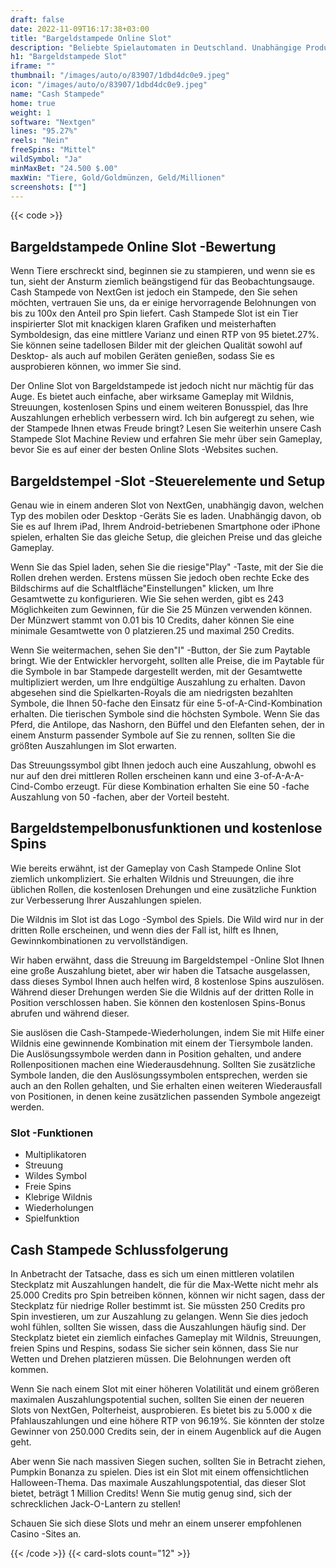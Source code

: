 ```yaml
---
draft: false
date: 2022-11-09T16:17:38+03:00
title: "Bargeldstampede Online Slot"
description: "Beliebte Spielautomaten in Deutschland. Unabhängige Produktbewertungen und exklusive Anmeldeangebote. Jetzt spielen!"
h1: "Bargeldstampede Slot"
iframe: ""
thumbnail: "/images/auto/o/83907/1dbd4dc0e9.jpeg"
icon: "/images/auto/o/83907/1dbd4dc0e9.jpeg"
name: "Cash Stampede"
home: true
weight: 1
software: "Nextgen"
lines: "95.27%"
reels: "Nein"
freeSpins: "Mittel"
wildSymbol: "Ja"
minMaxBet: "24.500 $.00"
maxWin: "Tiere, Gold/Goldmünzen, Geld/Millionen"
screenshots: [""]
---
```


{{< code >}}<h2>Bargeldstampede Online Slot -Bewertung</h2><p>Wenn Tiere erschreckt sind, beginnen sie zu stampieren, und wenn sie es tun, sieht der Ansturm ziemlich beängstigend für das Beobachtungsauge. Cash Stampede von NextGen ist jedoch ein Stampede, den Sie sehen möchten, vertrauen Sie uns, da er einige hervorragende Belohnungen von bis zu 100x den Anteil pro Spin liefert. Cash Stampede Slot ist ein Tier inspirierter Slot mit knackigen klaren Grafiken und meisterhaften Symboldesign, das eine mittlere Varianz und einen RTP von 95 bietet.27%. Sie können seine tadellosen Bilder mit der gleichen Qualität sowohl auf Desktop- als auch auf mobilen Geräten genießen, sodass Sie es ausprobieren können, wo immer Sie sind.</p><p>Der Online Slot von Bargeldstampede ist jedoch nicht nur mächtig für das Auge. Es bietet auch einfache, aber wirksame Gameplay mit Wildnis, Streuungen, kostenlosen Spins und einem weiteren Bonusspiel, das Ihre Auszahlungen erheblich verbessern wird. Ich bin aufgeregt zu sehen, wie der Stampede Ihnen etwas Freude bringt? Lesen Sie weiterhin unsere Cash Stampede Slot Machine Review und erfahren Sie mehr über sein Gameplay, bevor Sie es auf einer der besten Online Slots -Websites suchen.</p><h2>Bargeldstempel -Slot -Steuerelemente und Setup</h2><p>Genau wie in einem anderen Slot von NextGen, unabhängig davon, welchen Typ des mobilen oder Desktop -Geräts Sie es laden. Unabhängig davon, ob Sie es auf Ihrem iPad, Ihrem Android-betriebenen Smartphone oder iPhone spielen, erhalten Sie das gleiche Setup, die gleichen Preise und das gleiche Gameplay.</p><p>Wenn Sie das Spiel laden, sehen Sie die riesige"Play" -Taste, mit der Sie die Rollen drehen werden. Erstens müssen Sie jedoch oben rechte Ecke des Bildschirms auf die Schaltfläche"Einstellungen" klicken, um Ihre Gesamtwette zu konfigurieren. Wie Sie sehen werden, gibt es 243 Möglichkeiten zum Gewinnen, für die Sie 25 Münzen verwenden können. Der Münzwert stammt von 0.01 bis 10 Credits, daher können Sie eine minimale Gesamtwette von 0 platzieren.25 und maximal 250 Credits.</p><p>Wenn Sie weitermachen, sehen Sie den"I" -Button, der Sie zum Paytable bringt. Wie der Entwickler hervorgeht, sollten alle Preise, die im Paytable für die Symbole in bar Stampede dargestellt werden, mit der Gesamtwette multipliziert werden, um Ihre endgültige Auszahlung zu erhalten. Davon abgesehen sind die Spielkarten-Royals die am niedrigsten bezahlten Symbole, die Ihnen 50-fache den Einsatz für eine 5-of-A-Cind-Kombination erhalten. Die tierischen Symbole sind die höchsten Symbole. Wenn Sie das Pferd, die Antilope, das Nashorn, den Büffel und den Elefanten sehen, der in einem Ansturm passender Symbole auf Sie zu rennen, sollten Sie die größten Auszahlungen im Slot erwarten.</p><p>Das Streuungssymbol gibt Ihnen jedoch auch eine Auszahlung, obwohl es nur auf den drei mittleren Rollen erscheinen kann und eine 3-of-A-A-A-Cind-Combo erzeugt. Für diese Kombination erhalten Sie eine 50 -fache Auszahlung von 50 -fachen, aber der Vorteil besteht.</p><h2>Bargeldstempelbonusfunktionen und kostenlose Spins</h2><p>Wie bereits erwähnt, ist der Gameplay von Cash Stampede Online Slot ziemlich unkompliziert. Sie erhalten Wildnis und Streuungen, die ihre üblichen Rollen, die kostenlosen Drehungen und eine zusätzliche Funktion zur Verbesserung Ihrer Auszahlungen spielen.</p><p>Die Wildnis im Slot ist das Logo -Symbol des Spiels. Die Wild wird nur in der dritten Rolle erscheinen, und wenn dies der Fall ist, hilft es Ihnen, Gewinnkombinationen zu vervollständigen.</p><p>Wir haben erwähnt, dass die Streuung im Bargeldstempel -Online Slot Ihnen eine große Auszahlung bietet, aber wir haben die Tatsache ausgelassen, dass dieses Symbol Ihnen auch helfen wird, 8 kostenlose Spins auszulösen. Während dieser Drehungen werden Sie die Wildnis auf der dritten Rolle in Position verschlossen haben. Sie können den kostenlosen Spins-Bonus abrufen und während dieser.</p><p>Sie auslösen die Cash-Stampede-Wiederholungen, indem Sie mit Hilfe einer Wildnis eine gewinnende Kombination mit einem der Tiersymbole landen. Die Auslösungssymbole werden dann in Position gehalten, und andere Rollenpositionen machen eine Wiederausdehnung. Sollten Sie zusätzliche Symbole landen, die den Auslösungssymbolen entsprechen, werden sie auch an den Rollen gehalten, und Sie erhalten einen weiteren Wiederausfall von Positionen, in denen keine zusätzlichen passenden Symbole angezeigt werden.</p><h3>
Slot -Funktionen</h3><ul>
<li></span>
Multiplikatoren</li>
<li></span>
Streuung</li>
<li></span>
Wildes Symbol</li>
<li></span>
Freie Spins</li>
<li></span>
Klebrige Wildnis</li>
<li></span>
Wiederholungen</li>
<li></span>
Spielfunktion</li></ul><h2>Cash Stampede Schlussfolgerung</h2><p>In Anbetracht der Tatsache, dass es sich um einen mittleren volatilen Steckplatz mit Auszahlungen handelt, die für die Max-Wette nicht mehr als 25.000 Credits pro Spin betreiben können, können wir nicht sagen, dass der Steckplatz für niedrige Roller bestimmt ist. Sie müssten 250 Credits pro Spin investieren, um zur Auszahlung zu gelangen. Wenn Sie dies jedoch wohl fühlen, sollten Sie wissen, dass die Auszahlungen häufig sind. Der Steckplatz bietet ein ziemlich einfaches Gameplay mit Wildnis, Streuungen, freien Spins und Respins, sodass Sie sicher sein können, dass Sie nur Wetten und Drehen platzieren müssen. Die Belohnungen werden oft kommen.</p><p>Wenn Sie nach einem Slot mit einer höheren Volatilität und einem größeren maximalen Auszahlungspotential suchen, sollten Sie einen der neueren Slots von NextGen, Polterheist, ausprobieren. Es bietet bis zu 5.000 x die Pfahlauszahlungen und eine höhere RTP von 96.19%. Sie könnten der stolze Gewinner von 250.000 Credits sein, der in einem Augenblick auf die Augen geht.</p><p>Aber wenn Sie nach massiven Siegen suchen, sollten Sie in Betracht ziehen, Pumpkin Bonanza zu spielen. Dies ist ein Slot mit einem offensichtlichen Halloween-Thema. Das maximale Auszahlungspotential, das dieser Slot bietet, beträgt 1 Million Credits! Wenn Sie mutig genug sind, sich der schrecklichen Jack-O-Lantern zu stellen!</p><p>Schauen Sie sich diese Slots und mehr an einem unserer empfohlenen Casino -Sites an.</p>{{< /code >}}
 {{< card-slots count="12" >}}